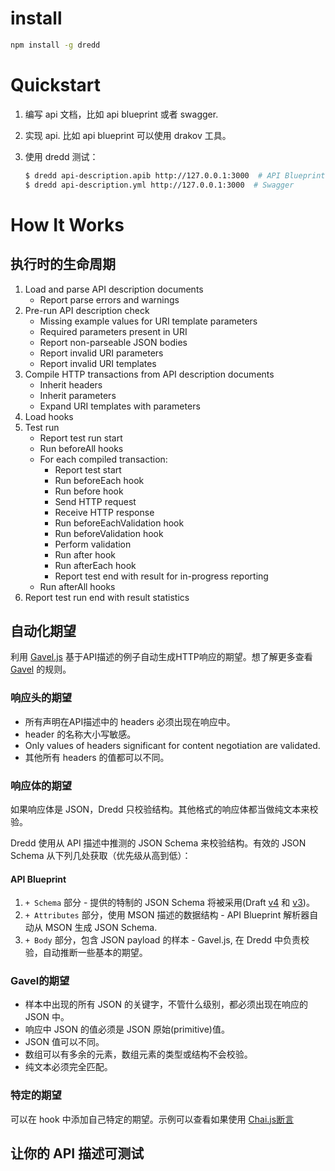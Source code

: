 # install

```bash
npm install -g dredd
```

# Quickstart

1. 编写 api 文档，比如 api blueprint 或者 swagger.
2. 实现 api. 比如 api blueprint 可以使用 drakov 工具。
3. 使用 dredd 测试：

    ```bash
    $ dredd api-description.apib http://127.0.0.1:3000  # API Blueprint
    $ dredd api-description.yml http://127.0.0.1:3000  # Swagger
    ```

# How It Works

## 执行时的生命周期

1. Load and parse API description documents
    * Report parse errors and warnings
2. Pre-run API description check
    * Missing example values for URI template parameters
    * Required parameters present in URI
    * Report non-parseable JSON bodies
    * Report invalid URI parameters
    * Report invalid URI templates
3. Compile HTTP transactions from API description documents
    * Inherit headers
    * Inherit parameters
    * Expand URI templates with parameters
4. Load hooks
5. Test run
    * Report test run start
    * Run beforeAll hooks
    * For each compiled transaction:
        * Report test start
        * Run beforeEach hook
        * Run before hook
        * Send HTTP request
        * Receive HTTP response
        * Run beforeEachValidation hook
        * Run beforeValidation hook
        * Perform validation
        * Run after hook
        * Run afterEach hook
        * Report test end with result for in-progress reporting
    * Run afterAll hooks
6. Report test run end with result statistics


## 自动化期望

利用 [Gavel.js](https://github.com/apiaryio/gavel.js) 基于API描述的例子自动生成HTTP响应的期望。想了解更多查看 [Gavel](https://www.relishapp.com/apiary/gavel/docs) 的规则。

### 响应头的期望

* 所有声明在API描述中的 headers 必须出现在响应中。
* header 的名称大小写敏感。
* Only values of headers significant for content negotiation are validated.
* 其他所有 headers 的值都可以不同。

### 响应体的期望

如果响应体是 JSON，Dredd 只校验结构。其他格式的响应体都当做纯文本来校验。

Dredd 使用从 API 描述中推测的 JSON Schema 来校验结构。有效的 JSON Schema 从下列几处获取（优先级从高到低）：

#### API Blueprint

1. `+ Schema` 部分 - 提供的特制的 JSON Schema 将被采用(Draft [v4](https://tools.ietf.org/html/draft-zyp-json-schema-04) 和 [v3](https://tools.ietf.org/html/draft-zyp-json-schema-03))。
2. `+ Attributes` 部分，使用 MSON 描述的数据结构 - API Blueprint 解析器自动从 MSON 生成 JSON Schema.
3. `+ Body` 部分，包含 JSON payload 的样本 - Gavel.js, 在 Dredd 中负责校验，自动推断一些基本的期望。

### Gavel的期望

* 样本中出现的所有 JSON 的关键字，不管什么级别，都必须出现在响应的 JSON 中。
* 响应中 JSON 的值必须是 JSON 原始(primitive)值。
* JSON 值可以不同。
* 数组可以有多余的元素，数组元素的类型或结构不会校验。
* 纯文本必须完全匹配。

### 特定的期望

可以在 hook 中添加自己特定的期望。示例可以查看如果使用 [Chai.js断言](http://dredd.readthedocs.io/en/latest/hooks/#using-chai-assertions)


## 让你的 API 描述可测试
